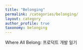 ```yaml
---
title: "Belonging"
permalink: /categories/belonging/
layout: category
author_profile: true
taxonomy: belonging
---
```


Where All Belong: 프로덕트 개발 일기
